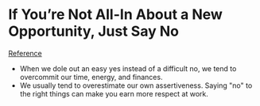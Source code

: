 # If You’re Not All-In About a New Opportunity, Just Say No
[Reference](https://www.nytimes.com/2018/02/26/smarter-living/if-its-not-a-100-yes-its-a-no.html)

- When we dole out an easy yes instead of a difficult no, we tend to overcommit our time, energy, and finances.
- We usually tend to overestimate our own assertiveness. Saying "no" to the right things can make you earn more respect at work.
